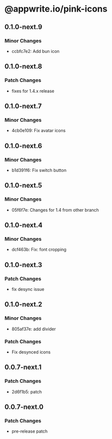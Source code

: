 # @appwrite.io/pink-icons

## 0.1.0-next.9

### Minor Changes

- ccbfc7e2: Add bun icon

## 0.1.0-next.8

### Patch Changes

- fixes for 1.4.x release

## 0.1.0-next.7

### Minor Changes

- 4cb0e109: Fix avatar icons

## 0.1.0-next.6

### Minor Changes

- b1d391f6: Fix switch button

## 0.1.0-next.5

### Minor Changes

- 05f6f7e: Changes for 1.4 from other branch

## 0.1.0-next.4

### Minor Changes

- dcf463b: Fix: font cropping

## 0.1.0-next.3

### Patch Changes

- fix desync issue

## 0.1.0-next.2

### Minor Changes

- 805af37e: add divider

### Patch Changes

- Fix desynced icons

## 0.0.7-next.1

### Patch Changes

- 2d6f1b5: patch

## 0.0.7-next.0

### Patch Changes

- pre-release patch
